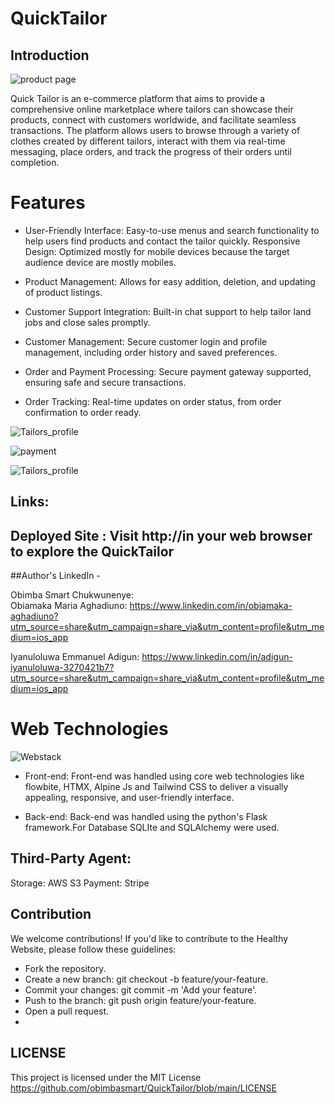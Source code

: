 
# QuickTailor

## Introduction
![product page](https://github.com/obimbasmart/QuickTailor/assets/125522368/42774d60-f3c1-428a-93af-04783aaa93b2)


Quick Tailor is an e-commerce platform that aims to provide a comprehensive online marketplace where tailors can showcase their products, connect with customers worldwide, and facilitate seamless transactions. 
The platform allows users to browse through a variety of clothes created by different tailors, interact with them via real-time messaging, place orders, and track the progress of their orders until completion.



# Features 

- User-Friendly Interface: Easy-to-use menus and search functionality to help users find products and contact the tailor quickly.
Responsive Design: Optimized  mostly for mobile devices because the target audience device are mostly mobiles.

- Product Management: Allows for easy addition, deletion, and updating of product listings.

- Customer Support Integration: Built-in chat support to help tailor land jobs and close sales promptly.

- Customer Management: Secure customer login and profile management, including order history and saved preferences.

- Order and Payment Processing: Secure  payment gateway supported, ensuring safe and secure transactions.

- Order Tracking: Real-time updates on order status, from order confirmation to order ready.

![Tailors_profile](https://github.com/obimbasmart/QuickTailor/assets/125522368/a550de78-d371-44e1-aed4-82484a8aeb0e)

![payment](https://github.com/obimbasmart/QuickTailor/assets/125522368/7ae8439e-1d75-4a26-990f-4be782c109ab)

![Tailors_profile](https://github.com/obimbasmart/QuickTailor/assets/125522368/3a2f78a3-6483-47a0-85ee-b8c33247d327)


## Links:

## Deployed Site : Visit http://in your web browser to explore the QuickTailor


##Author's LinkedIn -

Obimba Smart Chukwunenye:  
Obiamaka Maria Aghadiuno: https://www.linkedin.com/in/obiamaka-aghadiuno?utm_source=share&utm_campaign=share_via&utm_content=profile&utm_medium=ios_app

Iyanuloluwa Emmanuel Adigun: https://www.linkedin.com/in/adigun-iyanuloluwa-3270421b7?utm_source=share&utm_campaign=share_via&utm_content=profile&utm_medium=ios_app

# Web Technologies 
![Webstack](https://github.com/ObiamakaMaria/HEALTHY_PROJECT/assets/125522368/3c59aeb0-26b6-4373-804c-18133a690fd6)



- Front-end: Front-end was handled using core web technologies like flowbite, HTMX, Alpine Js and  Tailwind CSS to deliver a visually appealing, responsive, and user-friendly interface. 


- Back-end: Back-end was handled using the python's Flask framework.For Database SQLIte and SQLAlchemy were used.

## Third-Party Agent:
Storage: AWS S3
Payment: Stripe


## Contribution
We welcome contributions! If you'd like to contribute to the Healthy Website, please follow these guidelines:

- Fork the repository.
- Create a new branch: git checkout -b feature/your-feature.
- Commit your changes: git commit -m 'Add your feature'.
- Push to the branch: git push origin feature/your-feature.
- Open a pull request.
- 
## LICENSE
This project is licensed under the MIT License https://github.com/obimbasmart/QuickTailor/blob/main/LICENSE
